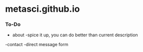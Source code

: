 # metasci.github.io


### To-Do

- about
	-spice it up, you can do better than current description

-contact
	-direct message form